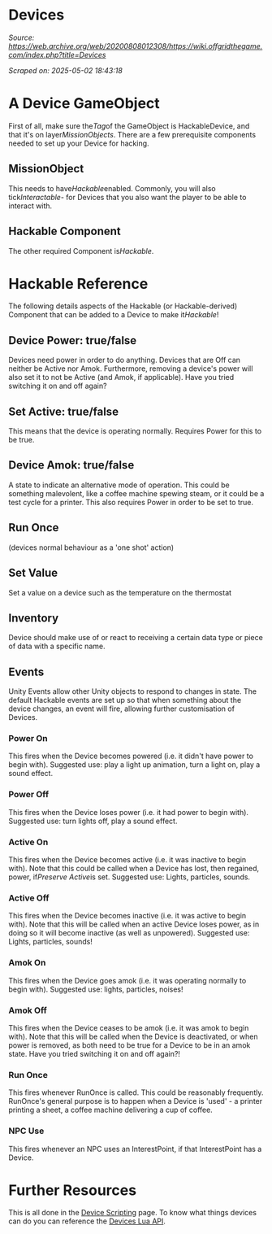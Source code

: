 # Devices

*Source: https://web.archive.org/web/20200808012308/https://wiki.offgridthegame.com/index.php?title=Devices*

*Scraped on: 2025-05-02 18:43:18*

# A Device GameObject
First of all, make sure the*Tag*of the GameObject is HackableDevice, and that it's on layer*MissionObjects*.
There are a few prerequisite components needed to set up your Device for hacking.
## MissionObject
This needs to have*Hackable*enabled. Commonly, you will also tick*Interactable*- for Devices that you also want the player to be able to interact with.
## Hackable Component
The other required Component is*Hackable*.
# Hackable Reference
The following details aspects of the Hackable (or Hackable-derived) Component that can be added to a Device to make it*Hackable*!
## Device Power: true/false
Devices need power in order to do anything. Devices that are Off can neither be Active nor Amok. Furthermore, removing a device's power will also set it to not be Active (and Amok, if applicable). Have you tried switching it on and off again?
## Set Active: true/false
This means that the device is operating normally. Requires Power for this to be true.
## Device Amok: true/false
A state to indicate an alternative mode of operation. This could be something malevolent, like a coffee machine spewing steam, or it could be a test cycle for a printer. This also requires Power in order to be set to true.
## Run Once
(devices normal behaviour as a 'one shot' action)
## Set Value
Set a value on a device such as the temperature on the thermostat
## Inventory
Device should make use of or react to receiving a certain data type or piece of data with a specific name.
## Events
Unity Events allow other Unity objects to respond to changes in state. The default Hackable events are set up so that when something about the device changes, an event will fire, allowing further customisation of Devices.
### Power On
This fires when the Device becomes powered (i.e. it didn't have power to begin with). Suggested use: play a light up animation, turn a light on, play a sound effect.
### Power Off
This fires when the Device loses power (i.e. it had power to begin with). Suggested use: turn lights off, play a sound effect.
### Active On
This fires when the Device becomes active (i.e. it was inactive to begin with). Note that this could be called when a Device has lost, then regained, power, if*Preserve Active*is set. Suggested use: Lights, particles, sounds.
### Active Off
This fires when the Device becomes inactive (i.e. it was active to begin with). Note that this will be called when an active Device loses power, as in doing so it will become inactive (as well as unpowered). Suggested use: Lights, particles, sounds!
### Amok On
This fires when the Device goes amok (i.e. it was operating normally to begin with). Suggested use: lights, particles, noises!
### Amok Off
This fires when the Device ceases to be amok (i.e. it was amok to begin with). Note that this will be called when the Device is deactivated, or when power is removed, as both need to be true for a Device to be in an amok state. Have you tried switching it on and off again?!
### Run Once
This fires whenever RunOnce is called. This could be reasonably frequently. RunOnce's general purpose is to happen when a Device is 'used' - a printer printing a sheet, a coffee machine delivering a cup of coffee.
### NPC Use
This fires whenever an NPC uses an InterestPoint, if that InterestPoint has a Device.
# Further Resources
This is all done in the [Device Scripting](Device_Scripting.md) page.
To know what things devices can do you can reference the [Devices Lua API](Devices_Lua_API.md).